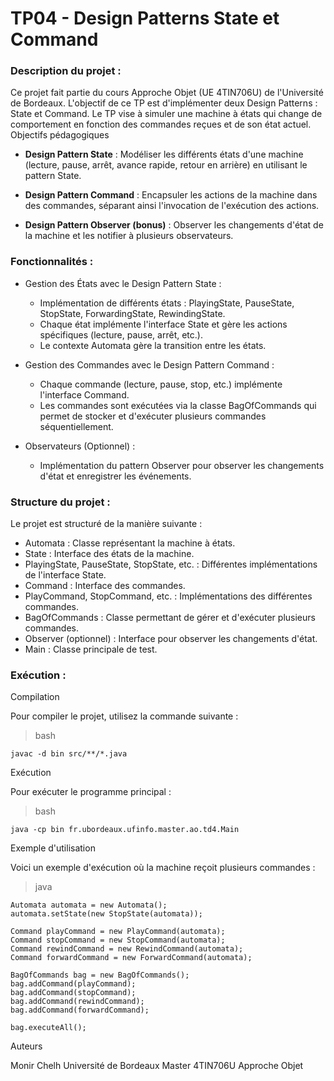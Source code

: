 # TP04 - Design Patterns State et Command 

### **Description du projet :**

Ce projet fait partie du cours Approche Objet (UE 4TIN706U) de l'Université de Bordeaux. L'objectif de ce TP est d'implémenter deux Design Patterns : State et Command. Le TP vise à simuler une machine à états qui change de comportement en fonction des commandes reçues et de son état actuel.
Objectifs pédagogiques

* **Design Pattern State** : Modéliser les différents états d'une machine (lecture, pause, arrêt, avance rapide, retour en arrière) en utilisant le pattern State.

* **Design Pattern Command** : Encapsuler les actions de la machine dans des commandes, séparant ainsi l'invocation de l'exécution des actions.

* **Design Pattern Observer (bonus)** : Observer les changements d'état de la machine et les notifier à plusieurs observateurs.

### **Fonctionnalités :**

* Gestion des États avec le Design Pattern State :
    - Implémentation de différents états : PlayingState, PauseState, StopState, ForwardingState, RewindingState.
    - Chaque état implémente l'interface State et gère les actions spécifiques (lecture, pause, arrêt, etc.).
    - Le contexte Automata gère la transition entre les états.

* Gestion des Commandes avec le Design Pattern Command :
    - Chaque commande (lecture, pause, stop, etc.) implémente l'interface Command.
    - Les commandes sont exécutées via la classe BagOfCommands qui permet de stocker et d'exécuter plusieurs commandes séquentiellement.

* Observateurs (Optionnel) :
    - Implémentation du pattern Observer pour observer les changements d'état et enregistrer les événements.

### **Structure du projet :**

Le projet est structuré de la manière suivante :

- Automata : Classe représentant la machine à états.
- State : Interface des états de la machine.
- PlayingState, PauseState, StopState, etc. : Différentes implémentations de l'interface State.
- Command : Interface des commandes.
- PlayCommand, StopCommand, etc. : Implémentations des différentes commandes.
- BagOfCommands : Classe permettant de gérer et d'exécuter plusieurs commandes.
- Observer (optionnel) : Interface pour observer les changements d'état.
- Main : Classe principale de test.

### **Exécution :**
Compilation

Pour compiler le projet, utilisez la commande suivante :


> bash
```
javac -d bin src/**/*.java
```

Exécution

Pour exécuter le programme principal :

> bash
```
java -cp bin fr.ubordeaux.ufinfo.master.ao.td4.Main
```
Exemple d'utilisation

Voici un exemple d'exécution où la machine reçoit plusieurs commandes :

> java
```
Automata automata = new Automata();
automata.setState(new StopState(automata));

Command playCommand = new PlayCommand(automata);
Command stopCommand = new StopCommand(automata);
Command rewindCommand = new RewindCommand(automata);
Command forwardCommand = new ForwardCommand(automata);

BagOfCommands bag = new BagOfCommands();
bag.addCommand(playCommand);
bag.addCommand(stopCommand);
bag.addCommand(rewindCommand);
bag.addCommand(forwardCommand);

bag.executeAll();
```
Auteurs

Monir Chelh
Université de Bordeaux
Master 4TIN706U Approche Objet


